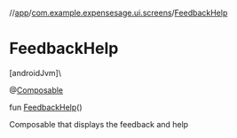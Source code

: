 //[app](../../index.md)/[com.example.expensesage.ui.screens](index.md)/[FeedbackHelp](-feedback-help.md)

# FeedbackHelp

[androidJvm]\

@[Composable](https://developer.android.com/reference/kotlin/androidx/compose/runtime/Composable.html)

fun [FeedbackHelp](-feedback-help.md)()

Composable that displays the feedback and help
